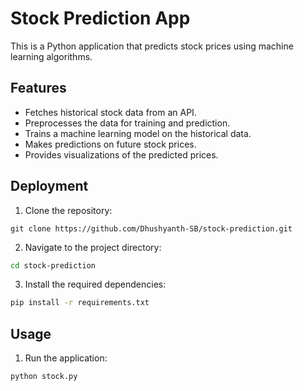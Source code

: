 
# Stock Prediction App

This is a Python application that predicts stock prices using machine learning algorithms.

## Features

- Fetches historical stock data from an API.
- Preprocesses the data for training and prediction.
- Trains a machine learning model on the historical data.
- Makes predictions on future stock prices.
- Provides visualizations of the predicted prices.
## Deployment

1. Clone the repository:

```git
git clone https://github.com/Dhushyanth-SB/stock-prediction.git
```


2. Navigate to the project directory:

```bash
cd stock-prediction
```


3. Install the required dependencies:
```bash
pip install -r requirements.txt
```


## Usage

1. Run the application:
```bash
python stock.py
```

